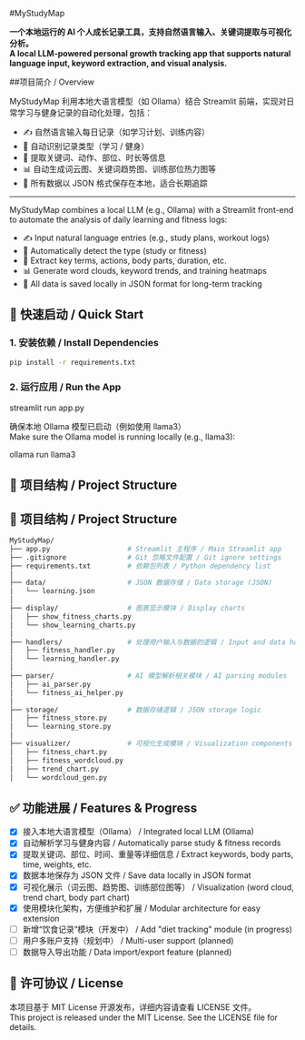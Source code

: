 #MyStudyMap

**一个本地运行的 AI 个人成长记录工具，支持自然语言输入、关键词提取与可视化分析。**  
**A local LLM-powered personal growth tracking app that supports natural language input, keyword extraction, and visual analysis.**

##项目简介 / Overview

MyStudyMap 利用本地大语言模型（如 Ollama）结合 Streamlit 前端，实现对日常学习与健身记录的自动化处理，包括：

- ✍️ 自然语言输入每日记录（如学习计划、训练内容）
- 🤖 自动识别记录类型（学习 / 健身）
- 🧠 提取关键词、动作、部位、时长等信息
- 📊 自动生成词云图、关键词趋势图、训练部位热力图等
- 💾 所有数据以 JSON 格式保存在本地，适合长期追踪

---

MyStudyMap combines a local LLM (e.g., Ollama) with a Streamlit front-end to automate the analysis of daily learning and fitness logs:

- ✍️ Input natural language entries (e.g., study plans, workout logs)
- 🤖 Automatically detect the type (study or fitness)
- 🧠 Extract key terms, actions, body parts, duration, etc.
- 📊 Generate word clouds, keyword trends, and training heatmaps
- 💾 All data is saved locally in JSON format for long-term tracking

## 🚀 快速启动 / Quick Start

### 1. 安装依赖 / Install Dependencies

```bash
pip install -r requirements.txt
```
### 2. 运行应用 / Run the App

streamlit run app.py

确保本地 Ollama 模型已启动（例如使用 llama3）  
Make sure the Ollama model is running locally (e.g., llama3):

ollama run llama3

## 📁 项目结构 / Project Structure

## 📁 项目结构 / Project Structure

```bash
MyStudyMap/
├── app.py                   # Streamlit 主程序 / Main Streamlit app
├── .gitignore               # Git 忽略文件配置 / Git ignore settings
├── requirements.txt         # 依赖包列表 / Python dependency list
│
├── data/                    # JSON 数据存储 / Data storage (JSON)
│   └── learning.json
│
├── display/                 # 图表显示模块 / Display charts
│   ├── show_fitness_charts.py
│   └── show_learning_charts.py
│
├── handlers/                # 处理用户输入与数据的逻辑 / Input and data handlers
│   ├── fitness_handler.py
│   └── learning_handler.py
│
├── parser/                  # AI 模型解析相关模块 / AI parsing modules
│   ├── ai_parser.py
│   └── fitness_ai_helper.py
│
├── storage/                 # 数据存储逻辑 / JSON storage logic
│   ├── fitness_store.py
│   └── learning_store.py
│
├── visualizer/              # 可视化生成模块 / Visualization components
│   ├── fitness_chart.py
│   ├── fitness_wordcloud.py
│   ├── trend_chart.py
│   └── wordcloud_gen.py
```

## ✅ 功能进展 / Features & Progress

- [x] 接入本地大语言模型（Ollama） / Integrated local LLM (Ollama)
- [x] 自动解析学习与健身内容 / Automatically parse study & fitness records
- [x] 提取关键词、部位、时间、重量等详细信息 / Extract keywords, body parts, time, weights, etc.
- [x] 数据本地保存为 JSON 文件 / Save data locally in JSON format
- [x] 可视化展示（词云图、趋势图、训练部位图等） / Visualization (word cloud, trend chart, body part chart)
- [x] 使用模块化架构，方便维护和扩展 / Modular architecture for easy extension
- [ ] 新增“饮食记录”模块（开发中） / Add "diet tracking" module (in progress)
- [ ] 用户多账户支持（规划中） / Multi-user support (planned)
- [ ] 数据导入导出功能 / Data import/export feature (planned)

## 📄 许可协议 / License

本项目基于 MIT License 开源发布，详细内容请查看 LICENSE 文件。  
This project is released under the MIT License. See the LICENSE file for details.
